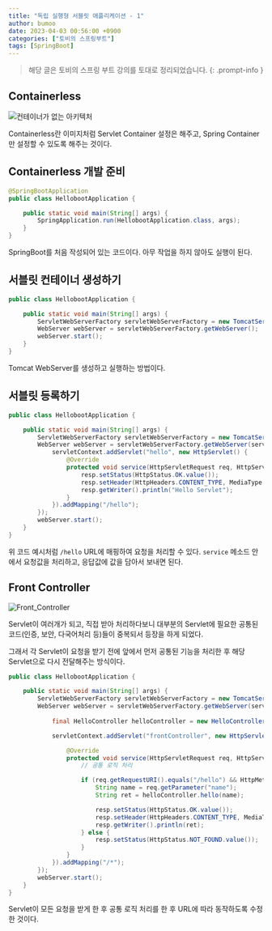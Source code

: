 ```yaml
---
title: "독립 실행형 서블릿 애플리케이션 - 1"
author: bumoo
date: 2023-04-03 00:56:00 +0900
categories: ["토비의 스프링부트"]
tags: [SpringBoot]
---
```


> 해당 글은 토비의 스프링 부트 강의를 토대로 정리되었습니다.
{: .prompt-info }

## Containerless

![컨테이너가 없는 아키텍처](https://user-images.githubusercontent.com/61149599/229361985-e8577652-2d2b-4fc7-b2d6-71aa31b1eb2f.png)

Containerless란 이미지처럼 Servlet Container 설정은 해주고, Spring Container만 설정할 수 있도록 해주는 것이다.

## Containerless 개발 준비

```java
@SpringBootApplication
public class HellobootApplication {

    public static void main(String[] args) {
        SpringApplication.run(HellobootApplication.class, args);
    }
}
```
SpringBoot를 처음 작성되어 있는 코드이다. 아무 작업을 하지 않아도 실행이 된다.

## 서블릿 컨테이너 생성하기
```java
public class HellobootApplication {

    public static void main(String[] args) {
        ServletWebServerFactory servletWebServerFactory = new TomcatServletWebServerFactory();
        WebServer webServer = servletWebServerFactory.getWebServer();
        webServer.start();
    }
}
```
Tomcat WebServer를 생성하고 실행하는 방법이다.

## 서블릿 등록하기

```java
public class HellobootApplication {

    public static void main(String[] args) {
        ServletWebServerFactory servletWebServerFactory = new TomcatServletWebServerFactory();
        WebServer webServer = servletWebServerFactory.getWebServer(servletContext -> {
            servletContext.addServlet("hello", new HttpServlet() {
                @Override
                protected void service(HttpServletRequest req, HttpServletResponse resp) throws ServletException, IOException {
                    resp.setStatus(HttpStatus.OK.value());
                    resp.setHeader(HttpHeaders.CONTENT_TYPE, MediaType.TEXT_PLAIN_VALUE);
                    resp.getWriter().println("Hello Servlet");
                }
            }).addMapping("/hello");
        });
        webServer.start();
    }
}
```

위 코드 예시처럼 `/hello` URL에 매핑하여 요청을 처리할 수 있다. `service` 메소드 안에서 요청값을 처리하고, 응답값에 값을 담아서 보내면 된다.

## Front Controller

![Front_Controller](https://user-images.githubusercontent.com/61149599/230426036-88634250-13d2-457e-8e8f-38064a56a680.png)

Servlet이 여러개가 되고, 직접 받아 처리하다보니 대부분의 Servlet에 필요한 공통된 코드(인증, 보안, 다국어처리 등)들이 중복되서 등장을 하게 되었다.

그래서 각 Servlet이 요청을 받기 전에 앞에서 먼저 공통된 기능을 처리한 후 해당 Servlet으로 다시 전달해주는 방식이다.

```java
public class HellobootApplication {

    public static void main(String[] args) {
        ServletWebServerFactory servletWebServerFactory = new TomcatServletWebServerFactory();
        WebServer webServer = servletWebServerFactory.getWebServer(servletContext -> {
			
            final HelloController helloController = new HelloController();

            servletContext.addServlet("frontController", new HttpServlet() {

                @Override
                protected void service(HttpServletRequest req, HttpServletResponse resp) throws ServletException, IOException {
                    // 공통 로직 처리

                    if (req.getRequestURI().equals("/hello") && HttpMethod.GET.name().equals(req.getMethod())) {
                        String name = req.getParameter("name");
                        String ret = helloController.hello(name);

                        resp.setStatus(HttpStatus.OK.value());
                        resp.setHeader(HttpHeaders.CONTENT_TYPE, MediaType.TEXT_PLAIN_VALUE);
                        resp.getWriter().println(ret);
                    } else {
                        resp.setStatus(HttpStatus.NOT_FOUND.value());
                    }
                }
            }).addMapping("/*");
        });
        webServer.start();
    }
}
```

Servlet이 모든 요청을 받게 한 후 공통 로직 처리를 한 후 URL에 따라 동작하도록 수정한 것이다.
